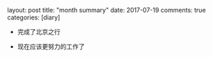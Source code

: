 layout: post
title: "month summary"
date: 2017-07-19
comments: true
categories: [diary]


* 完成了北京之行

* 现在应该更努力的工作了
